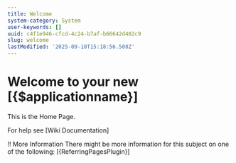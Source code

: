 ```yaml
---
title: Welcome
system-category: System
user-keywords: []
uuid: c4f1e946-cfcd-4c24-b7af-b66642d402c9
slug: welcome
lastModified: '2025-09-10T15:18:56.508Z'
---
```

# Welcome to your new [{$applicationname}]

This is the Home Page.


For help see [Wiki Documentation]


!! More Information
There might be more information for this subject on one of the following:
[{ReferringPagesPlugin}]
